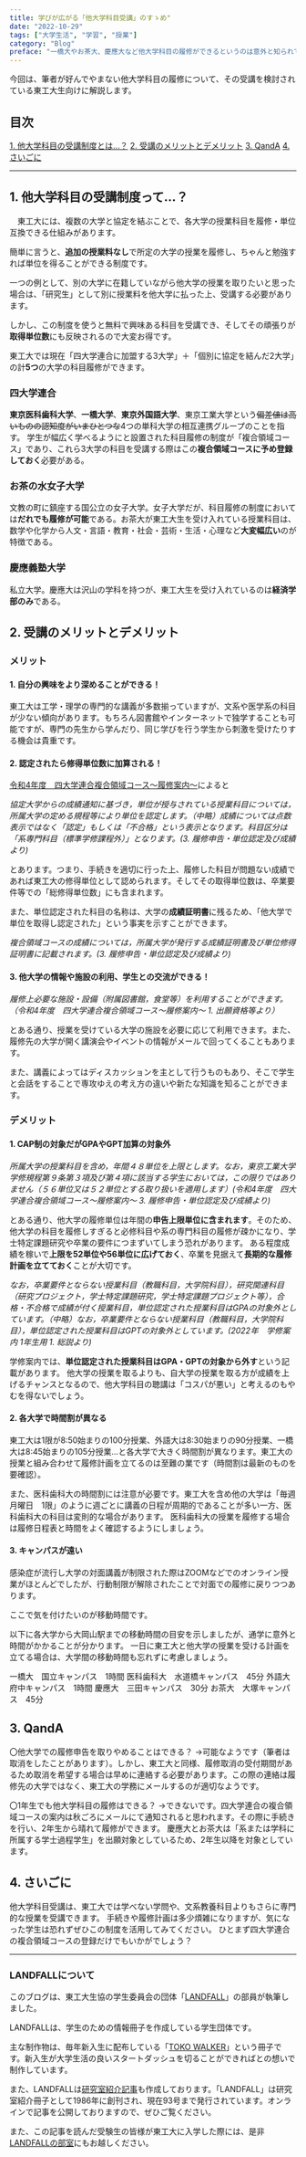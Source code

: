 ```yaml
---
title: 学びが広がる「他大学科目受講」のすゝめ"
date: "2022-10-29"
tags: ["大学生活", "学習", "授業"]
category: "Blog"
preface: "一橋大やお茶大、慶應大など他大学科目の履修ができるというのは意外と知られていない...3大学の科目履修をした筆者がこの制度を解説します。"
---
```

今回は、筆者が好んでやまない他大学科目の履修について、その受講を検討されている東工大生向けに解説します。

 ## 目次

[1. 他大学科目の受講制度とは…？](#anchor1)
[2. 受講のメリットとデメリット](#anchor2)
[3. QandA](#anchor3)
[4. さいごに](#anchor4)

--- 

<a id="anchor1"></a> 
## 1. 他大学科目の受講制度って…？
　東工大には、複数の大学と協定を結ぶことで、各大学の授業科目を履修・単位互換できる仕組みがあります。
 
 簡単に言うと、**追加の授業料なし**で所定の大学の授業を履修し、ちゃんと勉強すれば単位を得ることができる制度です。
 
 一つの例として、別の大学に在籍していながら他大学の授業を取りたいと思った場合は、「研究生」として別に授業料を他大学に払った上、受講する必要があります。
 
 しかし、この制度を使うと無料で興味ある科目を受講でき、そしてその頑張りが**取得単位数**にも反映されるので大変お得です。
 
 東工大では現在「四大学連合に加盟する3大学」＋「個別に協定を結んだ2大学」の計**5つ**の大学の科目履修ができます。

### 四大学連合
**東京医科歯科大学**、**一橋大学**、**東京外国語大学**、東京工業大学という~~偏差値は高いものの認知度がいまひとつな~~4つの単科大学の相互連携グループのことを指す。
学生が幅広く学べるようにと設置された科目履修の制度が「複合領域コース」であり、これら3大学の科目を受講する際はこの**複合領域コースに予め登録しておく**必要がある。


### お茶の水女子大学

文教の町に鎮座する国公立の女子大学。女子大学だが、科目履修の制度においては**だれでも履修が可能**である。お茶大が東工大生を受け入れている授業科目は、数学や化学から人文・言語・教育・社会・芸術・生活・心理など**大変幅広い**のが特徴である。
### 慶應義塾大学

私立大学。慶應大は沢山の学科を持つが、東工大生を受け入れているのは**経済学部のみ**である。



<a id="anchor2"></a> 
## 2. 受講のメリットとデメリット

### メリット
#### 1. 自分の興味をより深めることができる！
東工大は工学・理学の専門的な講義が多数揃っていますが、文系や医学系の科目が少ない傾向があります。もちろん図書館やインターネットで独学することも可能ですが、専門の先生から学んだり、同じ学びを行う学生から刺激を受けたりする機会は貴重です。
#### 2. 認定されたら修得単位数に加算される！
[令和4年度　四大学連合複合領域コース～履修案内～](http://www.gakumu.titech.ac.jp/kyoumu/yondai/cat5/pdf/R4_risyuannai_v2.pdf)によると

*協定大学からの成績通知に基づき，単位が授与されている授業科目については，所属大学の定める規程等により単位を認定します。（中略）成績については点数表示ではなく「認定」もしくは「不合格」という表示となります。科目区分は「系専門科目（標準学修課程外）」となります。(3. 履修申告・単位認定及び成績より)* 

とあります。つまり、手続きを適切に行った上、履修した科目が問題ない成績であれば東工大の修得単位として認められます。そしてその取得単位数は、卒業要件等での「総修得単位数」にも含まれます。

また、単位認定された科目の名称は、大学の**成績証明書**に残るため、「他大学で単位を取得し認定された」という事実を示すことができます。

*複合領域コースの成績については，所属大学が発行する成績証明書及び単位修得証明書に記載されます。(3. 履修申告・単位認定及び成績より)*
#### 3. 他大学の情報や施設の利用、学生との交流ができる！

*履修上必要な施設・設備（附属図書館，食堂等）を利用することができます。（令和4年度　四大学連合複合領域コース～履修案内～ 1. 出願資格等より）*

とある通り、授業を受けている大学の施設を必要に応じて利用できます。また、履修先の大学が開く講演会やイベントの情報がメールで回ってくることもあります。

また、講義によってはディスカッションを主として行うものもあり、そこで学生と会話をすることで専攻ゆえの考え方の違いや新たな知識を知ることができます。

### デメリット
#### 1. CAP制の対象だがGPAやGPT加算の対象外
*所属大学の授業科目を含め，年間４８単位を上限とします。なお，東京工業大学学修規程第９条第３項及び第４項に該当する学生においては，この限りではありません（５６単位又は５２単位とする取り扱いを適用します）(令和4年度　四大学連合複合領域コース～履修案内～ 3. 履修申告・単位認定及び成績より)*

とある通り、他大学の履修単位は年間の**申告上限単位に含まれます**。そのため、他大学の科目を履修しすぎると必修科目や系の専門科目の履修が疎かになり、学士特定課題研究や卒業の要件につまずいてしまう恐れがあります。
ある程度成績を稼いで**上限を52単位や56単位に広げておく**、卒業を見据えて**長期的な履修計画を立てておく**ことが大切です。


*なお，卒業要件とならない授業科目（教職科目，大学院科目），研究関連科目（研究プロジェクト，学士特定課題研究，学士特定課題プロジェクト等），合格・不合格で成績が付く授業科目，単位認定された授業科目はGPAの対象外としています。（中略）なお，卒業要件とならない授業科目（教職科目，大学院科目），単位認定された授業科目はGPTの対象外としています。(2022年　学修案内 1年生用 1. 総説より)*

学修案内では、**単位認定された授業科目はGPA・GPTの対象から外す**という記載があります。
他大学の授業を取るよりも、自大学の授業を取る方が成績を上げるチャンスとなるので、他大学科目の聴講は「コスパが悪い」と考えるのもやむを得ないでしょう。

#### 2. 各大学で時間割が異なる

東工大は1限が8:50始まりの100分授業、外語大は8:30始まりの90分授業、一橋大は8:45始まりの105分授業...と各大学で大きく時間割が異なります。東工大の授業と組み合わせて履修計画を立てるのは至難の業です（時間割は最新のものを要確認）。

また、医科歯科大の時間割には注意が必要です。東工大を含め他の大学は「毎週月曜日　1限」のように週ごとに講義の日程が周期的であることが多い一方、医科歯科大の科目は変則的な場合があります。
医科歯科大の授業を履修する場合は履修日程表と時間をよく確認するようにしましょう。

#### 3. キャンパスが遠い
感染症が流行し大学の対面講義が制限された際はZOOMなどでのオンライン授業がほとんどでしたが、行動制限が解除されたことで対面での履修に戻りつつあります。

ここで気を付けたいのが移動時間です。

以下に各大学から大岡山駅までの移動時間の目安を示しましたが、通学に意外と時間がかかることが分かります。
一日に東工大と他大学の授業を受ける計画を立てる場合は、大学間の移動時間も忘れずに考慮しましょう。

一橋大　国立キャンパス　1時間
医科歯科大　水道橋キャンパス　45分
外語大　府中キャンパス　1時間
慶應大　三田キャンパス　30分
お茶大　大塚キャンパス　45分




<a id="anchor3"></a>
## 3. QandA
〇他大学での履修申告を取りやめることはできる？
→可能なようです（筆者は取消をしたことがあります）。しかし、東工大と同様、履修取消の受付期間があるため取消を希望する場合は早めに連絡する必要があります。この際の連絡は履修先の大学ではなく、東工大の学務にメールするのが適切なようです。

〇1年生でも他大学科目の履修はできる？
→できないです。四大学連合の複合領域コースの案内は秋ごろにメールにて通知されると思われます。その際に手続きを行い、2年生から晴れて履修ができます。
慶應大とお茶大は「系または学科に所属する学士過程学生」を出願対象としているため、2年生以降を対象としています。





<a id="anchor4"></a>
## 4. さいごに

他大学科目受講は、東工大では学べない学問や、文系教養科目よりもさらに専門的な授業を受講できます。
手続きや履修計画は多少煩雑になりますが、気になった学生は恐れずぜひこの制度を活用してみてください。
ひとまず四大学連合の複合領域コースの登録だけでもいかがでしょう？

---
### LANDFALLについて


このブログは、東工大生協の学生委員会の団体「[LANDFALL](https://landfaller.com)」の部員が執筆しました。

LANDFALLは、学生のための情報冊子を作成している学生団体です。

主な制作物は、毎年新入生に配布している「[TOKO WALKER](https://landfaller.com/7a895fee2b767b2554cee0ff6a428902/TOKOWALKER2021.pdf)」という冊子です。新入生が大学生活の良いスタートダッシュを切ることができればとの想いで制作しています。

また、LANDFALLは[研究室紹介記事](https://landfaller.com/magazines)も作成しております。「LANDFALL」は研究室紹介冊子として1986年に創刊され、現在93号まで発行されています。オンラインで記事を公開しておりますので、ぜひご覧ください。

また、この記事を読んだ受験生の皆様が東工大に入学した際には、是非[LANDFALLの部室](https://landfaller.com/blogs/clubroom/)にもお越しください。
